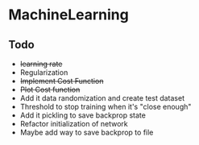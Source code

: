 # MachineLearning

## Todo
* ~~learning rate~~
* Regularization
* ~~Implement Cost Function~~
* ~~Plot Cost function~~
* Add it data randomization and create test dataset
* Threshold to stop training when it's "close enough"
* Add it pickling to save backprop state
* Refactor initialization of network
* Maybe add way to save backprop to file

 
